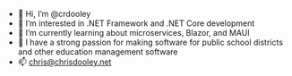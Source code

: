 - 👋 Hi, I’m @crdooley
- 👀 I’m interested in .NET Framework and .NET Core development
- 🌱 I’m currently learning about microservices, Blazor, and MAUI
- 💞️ I have a strong passion for making software for public school districts and other education management software
- 📫 chris@chrisdooley.net

<!---
crdooley/crdooley is a ✨ special ✨ repository because its `README.md` (this file) appears on your GitHub profile.
You can click the Preview link to take a look at your changes.
--->
